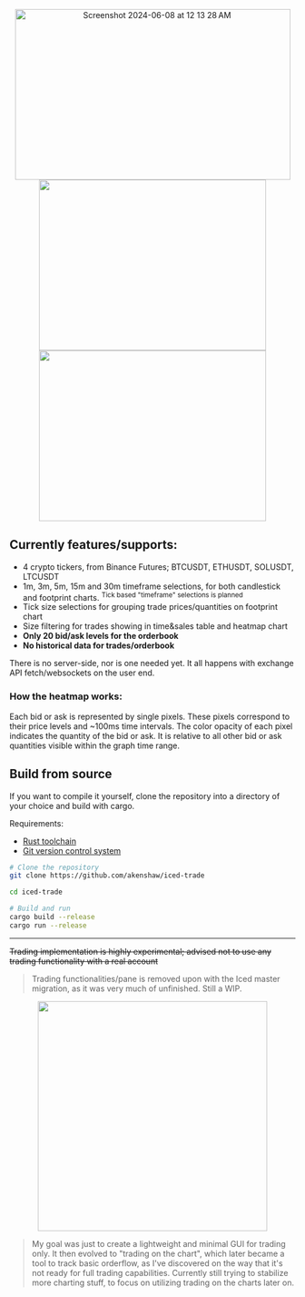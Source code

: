 <p align="center">
  <img width="485,4" height="300" alt="Screenshot 2024-06-08 at 12 13 28 AM" src="https://github.com/akenshaw/iced-trade/assets/63060680/6b3217fe-1ef4-43c1-94c0-9b11daff372a">  
  <img src="https://github.com/akenshaw/iced-trade/assets/63060680/158e4bb1-0bd3-435e-a1b5-6ccae62d9d5c" width="400" height="300" style="display: inline-block;" />
  <img src="https://github.com/akenshaw/iced-trade/assets/63060680/df84809e-7ddc-42ad-85fc-a90dd0741ac5" width="400" height="300" style="display: inline-block;" /> 
</p>

## Currently features/supports:
- 4 crypto tickers, from Binance Futures; BTCUSDT, ETHUSDT, SOLUSDT, LTCUSDT
- 1m, 3m, 5m, 15m and 30m timeframe selections, for both candlestick and footprint charts. <sup>Tick based "timeframe" selections is planned</sup>
- Tick size selections for grouping trade prices/quantities on footprint chart
- Size filtering for trades showing in time&sales table and heatmap chart
- **Only 20 bid/ask levels for the orderbook**
- **No historical data for trades/orderbook**

There is no server-side, nor is one needed yet. It all happens with exchange API fetch/websockets on the user end.

### How the heatmap works:
Each bid or ask is represented by single pixels. These pixels correspond to their price levels and ~100ms time intervals. The color opacity of each pixel indicates the quantity of the bid or ask. It is relative to all other bid or ask quantities visible within the graph time range.

## Build from source
If you want to compile it yourself,
clone the repository into a directory of your choice and build with cargo.

Requirements:
- [Rust toolchain](https://www.rust-lang.org/tools/install)
- [Git version control system](https://git-scm.com/)

```bash
# Clone the repository
git clone https://github.com/akenshaw/iced-trade

cd iced-trade

# Build and run
cargo build --release
cargo run --release
```


***
~~Trading implementation is highly experimental; advised not to use any trading functionality with a real account~~ 
> Trading functionalities/pane is removed upon with the Iced master migration, as it was very much of unfinished. Still a WIP.
> 
<p align="center">
  <img src="https://github.com/akenshaw/iced-trade/assets/63060680/e7b55751-b547-4548-ac95-5348c6c60385" width="404,5" />
</p>

>  My goal was just to create a lightweight and minimal GUI for trading only. It then evolved to "trading on the chart", which later became a tool to track basic orderflow, as I've discovered on the way that it's not ready for full trading capabilities. Currently still trying to stabilize more charting stuff, to focus on utilizing trading on the charts later on.
> 
